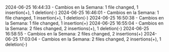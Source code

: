 2024-06-25 16:44:33 - Cambios en la Semana:  1 file changed, 1 insertion(+), 1 deletion(-)
2024-06-25 16:46:01 - Cambios en la Semana:  1 file changed, 1 insertion(+), 1 deletion(-)
2024-06-25 16:50:38 - Cambios en la Semana:  1 file changed, 1 insertion(+)
2024-06-25 16:55:04 - Cambios en la Semana:  2 files changed, 2 insertions(+), 1 deletion(-)
2024-06-25 16:58:55 - Cambios en la Semana:  2 files changed, 2 insertions(+)
2024-06-25 17:03:04 - Cambios en la Semana:  2 files changed, 2 insertions(+), 1 deletion(-)
